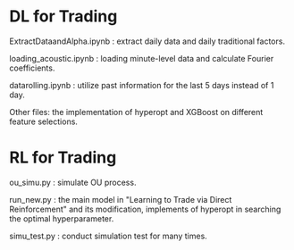 # DL for Trading
 
ExtractDataandAlpha.ipynb : extract daily data and daily traditional factors.

 
loading_acoustic.ipynb : loading minute-level data and calculate Fourier coefficients.

 
datarolling.ipynb : utilize past information for the last 5 days instead of 1 day.


Other files: the implementation of hyperopt and XGBoost on different feature selections.



# RL for Trading

ou_simu.py : simulate OU process.

run_new.py : the main model in "Learning to Trade via Direct Reinforcement" and its modification, implements of hyperopt in searching the optimal hyperparameter.


simu_test.py : conduct simulation test for many times.

